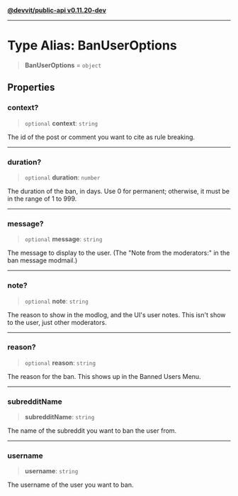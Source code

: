 [**@devvit/public-api v0.11.20-dev**](../../README.md)

---

# Type Alias: BanUserOptions

> **BanUserOptions** = `object`

## Properties

<a id="context"></a>

### context?

> `optional` **context**: `string`

The id of the post or comment you want to cite as rule breaking.

---

<a id="duration"></a>

### duration?

> `optional` **duration**: `number`

The duration of the ban, in days. Use 0 for permanent; otherwise, it must be in the range of 1 to 999.

---

<a id="message"></a>

### message?

> `optional` **message**: `string`

The message to display to the user. (The "Note from the moderators:" in the ban message modmail.)

---

<a id="note"></a>

### note?

> `optional` **note**: `string`

The reason to show in the modlog, and the UI's user notes. This isn't show to the user, just other moderators.

---

<a id="reason"></a>

### reason?

> `optional` **reason**: `string`

The reason for the ban. This shows up in the Banned Users Menu.

---

<a id="subredditname"></a>

### subredditName

> **subredditName**: `string`

The name of the subreddit you want to ban the user from.

---

<a id="username"></a>

### username

> **username**: `string`

The username of the user you want to ban.

